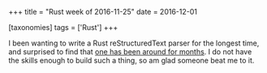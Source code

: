 +++
title = "Rust week of 2016-11-25"
date = 2016-12-01

[taxonomies]
tags = ['Rust']
+++

I been wanting to write a Rust reStructuredText parser for the longest
time, and surprised to find that [one has been around for months]. I do
not have the skills enough to build such a thing, so am glad someone
beat me to it.

[one has been around for months]: https://github.com/flying-sheep/rust-rst
